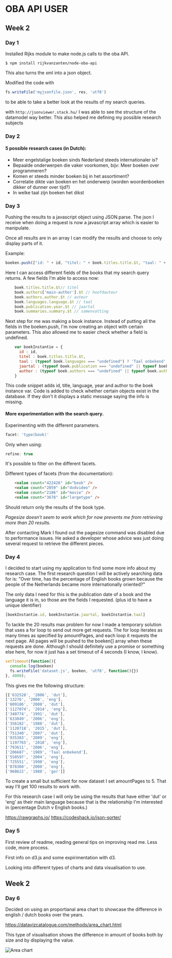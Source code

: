 # OBA API USER

## Week 2

### Day 1
Installed Rijks module to make node.js calls to the oba API. 
```node
$ npm install rijkvanzanten/node-oba-api
```
This also turns the xml into a json object.

Modified the code with 
```js
fs.writeFile('myjsonfile.json', res, 'utf8')
```
to be able to take a better look at the results of my search queries.

with ```http://jsonviewer.stack.hu/``` I was able to see the structure of the datamodel way better. This also helped me defining my possible research subjects

### Day 2

#### 5 possible research cases (in Dutch):

* Meer engelstalige boeken sinds Nederland steeds internationaler is?
* Bepaalde onderwerpen die vaker voorkomen, bijv: Meer boeken over programmeren?
* Komen er steeds minder boeken bij in het assortiment?
* Correlatie dikte van boeken en het onderwerp (worden woordenboeken dikker of dunner over tijd?)
* In welke taal zijn boeken het dikst

### Day 3

Pushing the results to a javascript object using JSON.parse. The json I receive when doing a request is now a javascript array which is easier to manipulate.

Once all results are in an array I can modify the results and choose to only display parts of it.

Example:

```js
boeken.push(["id: " + id, "titel: " + boek.titles.title.$t, "taal: " + boek.languages.language.$t]);
```

Here I can access different fields of the books that my search query returns. A few fields I'm able to access now:

```js
    boek.titles.title.$t// titel
    boek.authors['main-author'].$t // hoofdauteur
    boek.authors.author.$t // auteur
    boek.languages.language.$t // taal
    boek.publication.year.$t // jaartal
    boek.summaries.summary.$t // samenvatting
```

Next step for me was making a book instance. Instead of putting all the fields in the boeken.push, I'm now creating an object with certain parameters. This also allowed me to easier check whether a field is undefined.

```js
    var boekInstantie = {
      id : id,
      titel : boek.titles.title.$t,
      taal : (typeof boek.languages === "undefined") ? 'Taal onbekend' : boek.languages.language.$t,
      jaartal : (typeof boek.publication === "undefined" || typeof boek.publication.year === "undefined") ? 'Jaar onbekend' : boek.publication.year.$t,
      author : (typeof boek.authors === "undefined" || typeof boek.authors['main-author'] === "undefined")  ? "Auteur onbekend" : boek.authors['main-author'].$t
    }
```

This code snippet adds id, title, language, year and author to the boek instance var. Code is added to check whether certain objects exist in the database. If they don't it displays a static message saying the info is missing.

#### More experimentation with the search query.

Experimenting with the different parameters. 

```js
facet: 'type(book)' 
```

Only when using:

```js
refine: true
```

It's possible to filter on the different facets.

Different types of facets (from the documentation):

```html
    <value count="422426" id="book" />
    <value count="2059" id="dvdvideo" />
    <value count="2186" id="movie" />
    <value count="3678" id="largetype" />
```

Should return only the results of the book type.

*Pagesize doesn't seem to work which for now prevents me from retrieving more than 20 results.*

After contacting Mark I found out the pagesize command was disabled due to performance issues. He asked a developer whose advice was just doing several request to retrieve the different pieces.

### Day 4

I decided to start using my application to find some more info about my research case. The first research question I will be actively searching data for is: "Over time, has the percentage of English books grown because the people of the Netherlands became more internationally oriented?"

The only data I need for this is the publication date of a book and the language it is in, so those are the fields I requested. (plus id to have a unique identifier)

```js
[boekInstantie.id, boekInstantie.jaartal, boekInstantie.taal]
```

To tackle the 20 results max problem for now I made a temporary solution that uses a for loop to send out more get requests. The for loop iterates as many times as specified by amountPages, and each loop it requests the next page. All pages will be pushed to the boeken[] array when these requests are done. Although I should definitely use a promise or something else here, for now it just has a set timeout of 4 seconds (I know, I know).

```js
setTimeout(function(){ 
  console.log(boeken)
  fs.writeFile('dataset.js', boeken, 'utf8', function(){})
}, 4000);
```

This gives me the following structure:

```js
[['632528', '2006', 'dut'],
['13276', '2000', 'eng'],
['809186', '2008', 'dut'],
['1127074', '2014', 'eng'],
['340774', '1991', 'dut'],
['633849', '2006', 'eng'],
['356182', '1988', 'dut'],
['1120718', '2015', 'dut'],
['751340', '2007', 'dut'],
['935383', '2009', 'eng'],
['1197765', '2018', 'eng'],
['793611', '2006', 'eng'],
['206687', '1989', 'Taal onbekend'],
['550597', '2004', 'eng'],
['725551', '1998', 'eng'],
['878360', '2008', 'eng'],
['960622', '1988', 'ger']]
```

To create a small but sufficient for now dataset I set amountPages to 5. That way I'll get 100 results to work with.

For this research case I will only be using the results that have either 'dut' or 'eng' as their main language because that is the relationship I'm interested in (percentage Dutch v English books.)

https://rawgraphs.io/
https://codeshack.io/json-sorter/

### Day 5
First review of readme, reading general tips on improving read me. Less code, more process.

First info on d3.js and some expirimentation with d3.

Looking into different types of charts and data visualisation to use.

## Week 2

### Day 6

Decided on using an proportianal area chart to showcase the difference in english / dutch books over the years.

https://datavizcatalogue.com/methods/area_chart.html

This type of visualisation shows the difference in amount of books both by size and by displaying the value.

![Area chart](https://datavizcatalogue.com/methods/images/top_images/area_chart.png "Logo Title Text 1")



